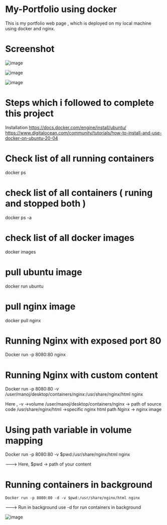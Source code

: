 # My-Portfolio using docker 
This is my portfolio web page , which is deployed on my local machine using docker and nginx.


# Screenshot

![image](https://github.com/Manoj123-github/My-Portfolio/assets/76830665/6d3a2a34-02e2-4a41-8241-13031338f388)


![image](https://github.com/Manoj123-github/My-Portfolio/assets/76830665/7cd2d400-6e29-41db-a03d-c4a4096c8adb)



![image](https://github.com/Manoj123-github/My-Portfolio/assets/76830665/b20ce462-6003-4168-af1f-101f12f0af6a)


# Steps which i followed to complete this project 
Installation 
https://docs.docker.com/engine/install/ubuntu/
https://www.digitalocean.com/community/tutorials/how-to-install-and-use-docker-on-ubuntu-20-04

# Check list of all running containers
   docker ps   


# check list of all containers ( runing and stopped both ) 
   docker ps -a 

   
# check list of all docker images
  docker images 


# pull ubuntu image 
  docker run ubuntu  

# pull nginx image
  docker pull nginx  

# Running Nginx with exposed port 80 

  Docker run -p 8080:80 nginx   

# Running Nginx with custom content

  Docker run -p 8080:80 -v /user/manoj/desktop/containers/nginx:/usr/share/nginx/html nginx

 Here ,
    -v →volume
    /user/manoj/desktop/containers/nginx   → path of source code 
    /usr/share/nginx/html   →specific nginx html path
    Nginx  → nginx image



# Using path variable in volume mapping   

  Docker run -p 8080:80 -v $pwd:/usr/share/nginx/html nginx
  
---> Here, $pwd → path of your content 

# Running containers in background 

    Docker run -p 8080:80 -d -v $pwd:/usr/share/nginx/html nginx

 ---> Run in background use -d for run containers in background

![image](https://github.com/Manoj123-github/My-Portfolio/assets/76830665/4490bdd8-883b-43de-8145-ea93835918b4)





